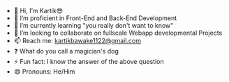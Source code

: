- 👋 Hi, I’m Kartik😎
- 👀 I’m proficient in Front-End and Back-End Development
- 🌱 I’m currently learning "you really don't want to know"
- 💞️ I’m looking to collaborate on fullscale Webapp developmental Projects
- 📫 Reach me: kartikbawake1122@gmail.com
- ❓ What do you call a magician's dog
- ⚡ Fun fact: I know the answer of the above question
- 😄 Pronouns: He/Him 
